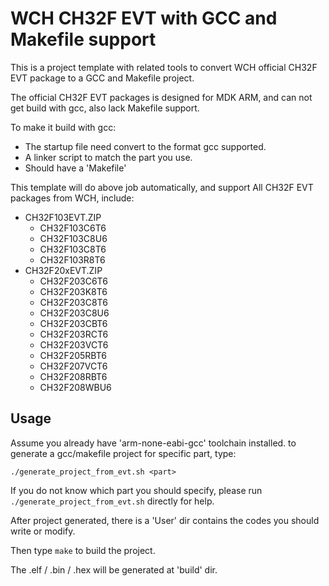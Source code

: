 # WCH CH32F EVT with GCC and Makefile support

This is a project template with related tools to convert WCH official CH32F EVT package to a GCC and Makefile project.

The official CH32F EVT packages is designed for MDK ARM, and can not get build with gcc, also lack Makefile support.

To make it build with gcc:
- The startup file need convert to the format gcc supported.
- A linker script to match the part you use.
- Should have a 'Makefile'

This template will do above job automatically, and support All CH32F EVT packages from WCH, include:
- CH32F103EVT.ZIP
  + CH32F103C6T6
  + CH32F103C8U6
  + CH32F103C8T6
  + CH32F103R8T6
- CH32F20xEVT.ZIP
  + CH32F203C6T6
  + CH32F203K8T6
  + CH32F203C8T6
  + CH32F203C8U6
  + CH32F203CBT6
  + CH32F203RCT6
  + CH32F203VCT6
  + CH32F205RBT6
  + CH32F207VCT6
  + CH32F208RBT6
  + CH32F208WBU6

## Usage

Assume you already have 'arm-none-eabi-gcc' toolchain installed. to generate a gcc/makefile project for specific part, type:
```
./generate_project_from_evt.sh <part>
```

If you do not know which part you should specify, please run `./generate_project_from_evt.sh` directly for help.

After project generated, there is a 'User' dir contains the codes you should write or modify.

Then type `make` to build the project.

The <part>.elf / <part>.bin / <part>.hex will be generated at 'build' dir.





